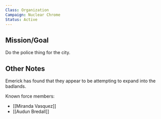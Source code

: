 ```yaml
---
Class: Organization
Campaign: Nuclear Chrome
Status: Active
---
```

## Mission/Goal
Do the police thing for the city.

## Other Notes
Emerick has found that they appear to be attempting to expand into the badlands.

Known force members:
- [[Miranda Vasquez]]
- [[Audun Bredall]] 